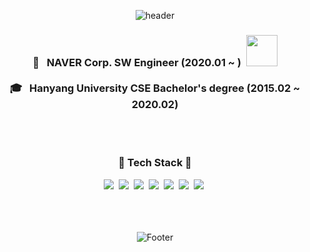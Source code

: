 <div align="center">

![header](https://capsule-render.vercel.app/api?type=wave&section=header&color=F5B7B1&fontColor=ffffff&height=300&text=Taehee%20Kang&fontSize=80&animation=fadeIn&fontAlignY=38)

<h3>
  💼 &nbsp NAVER Corp. SW Engineer (2020.01 ~ )&nbsp
  <a href="now.naver.com"><img width="50px" src="https://now.naver.com/img/logo_title_pc2.bfd68850.png"/></a>
  <br/>
  <br/>
  🎓 &nbsp Hanyang University CSE Bachelor's degree (2015.02 ~ 2020.02)
</h3>

<br/>
<br/>

<h3 align="center">🧱 Tech Stack 🧱</h3>
<div>
  <img src="https://img.shields.io/badge/Python-3776AB?style=flat-square&logo=Python&logoColor=white"/></a>&nbsp 
  <img src="https://img.shields.io/badge/DJango-092E20?style=flat-square&logo=Django&logoColor=white"/></a>&nbsp 
  <img src="https://img.shields.io/badge/MySQL-4479a1?style=flat-square&logo=MySQL&logoColor=white"/></a>&nbsp 
  <img src="https://img.shields.io/badge/NGINX-009639?style=flat-square&logo=NGINX&logoColor=white"/></a>&nbsp 
  <img src="https://img.shields.io/badge/Elasticsearch-005571?style=flat-square&logo=Elasticsearch&logoColor=white"/></a>&nbsp
  <img src="https://img.shields.io/badge/JavaScript-f7df1e?style=flat-square&logo=JavaScript&logoColor=white"/></a>&nbsp 
  <img src="https://img.shields.io/badge/Vue.js-4fc08d?style=flat-square&logo=Vue.js&logoColor=white"/></a>&nbsp 
</div>
<br/>
<br/>
<br/>

![Footer](https://capsule-render.vercel.app/api?type=wave&color=F5B7B1&fontColor=ffffff&height=150&section=footer)
</div>
